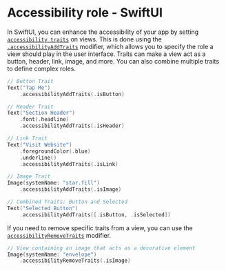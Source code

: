 # Accessibility role - SwiftUI

In SwiftUI, you can enhance the accessibility of your app by setting [`accessibility traits`](https://developer.apple.com/documentation/swiftui/accessibilitytraits) on views. This is done using the [`.accessibilityAddTraits`](https://developer.apple.com/documentation/swiftui/view/accessibilityaddtraits(_:)) modifier, which allows you to specify the role a view should play in the user interface. Traits can make a view act as a button, header, link, image, and more. You can also combine multiple traits to define complex roles.

```swift
// Button Trait
Text("Tap Me")
    .accessibilityAddTraits(.isButton)

// Header Trait
Text("Section Header")
    .font(.headline)
    .accessibilityAddTraits(.isHeader)

// Link Trait
Text("Visit Website")
    .foregroundColor(.blue)
    .underline()
    .accessibilityAddTraits(.isLink)

// Image Trait
Image(systemName: "star.fill")
    .accessibilityAddTraits(.isImage)

// Combined Traits: Button and Selected
Text("Selected Button")
    .accessibilityAddTraits([.isButton, .isSelected])
```

If you need to remove specific traits from a view, you can use the [`accessibilityRemoveTraits`](https://developer.apple.com/documentation/swiftui/view/accessibilityremovetraits(_:)) modifier.

```swift
// View containing an image that acts as a decorative element
Image(systemName: "envelope")
    .accessibilityRemoveTraits(.isImage)
```
